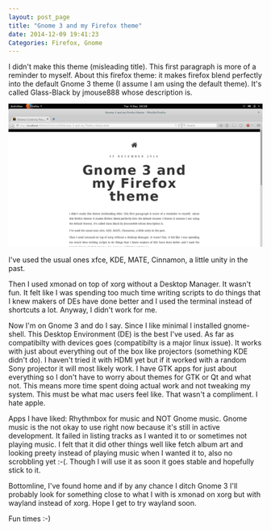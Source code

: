 ```yaml
---
layout: post_page
title: "Gnome 3 and my Firefox theme"
date: 2014-12-09 19:41:23
Categories: Firefox, Gnome
---
```


I didn't make this theme (misleading title). This first paragraph is more of a reminder to myself. About this firefox theme: it makes firefox blend perfectly into the default Gnome 3 theme (I assume I am using the default theme). It's called Glass-Black by jmouse888 whose description is.

![Firefox Screenshot](/img/Content/Screenshots/Firefox_Screenshot.png "Firefox Screenshot")
  
I've used the usual ones xfce, KDE, MATE, Cinnamon, a little unity in the past.

Then I used xmonad on top of xorg without a Desktop Manager. It wasn't fun. It felt like I was spending too much time writing scripts to do things that I knew makers of DEs have done better and I used the terminal instead of shortcuts a lot. Anyway, I didn't work for me.

Now I'm on Gnome 3 and do I say. Since I like minimal I installed gnome-shell. This Desktop Environment (DE) is the best I've used. As far as compatibilty with devices goes (compatibilty is a major linux issue). It works with just about everything out of the box like projectors (something KDE didn't do). I haven't tried it with HDMI yet but if it worked with a random Sony projector it will most likely work. I have GTK apps for just about everything so I don't have to worry about themes for GTK or Qt and what not. This means more time spent doing actual work and not tweaking my system. This must be what mac users feel like. That wasn't a compliment. I hate apple.

Apps I have liked: Rhythmbox for music and NOT Gnome music. Gnome music is the not okay to use right now because it's still in active development. It failed in listing tracks as I wanted it to or sometimes not playing music. I felt that it did other things well like fetch album art and looking preety instead of playing music when I wanted it to, also no scrobbling yet :-(. Though I will use it as soon it goes stable and hopefully stick to it.

Bottomline, I've found home and if by any chance I ditch Gnome 3 I'll probably look for something close to what I with is xmonad on xorg but with wayland instead of xorg. Hope I get to try wayland soon.


Fun times :-)

